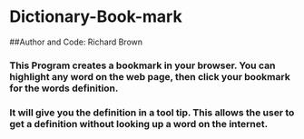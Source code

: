 # Dictionary-Book-mark



##Author and Code: Richard Brown


### This Program creates a bookmark in your browser. You can highlight any word on the web page, then click your bookmark for the words definition.
### It will give you the definition in a tool tip. This allows the user to get a definition without looking up a word on the internet.

